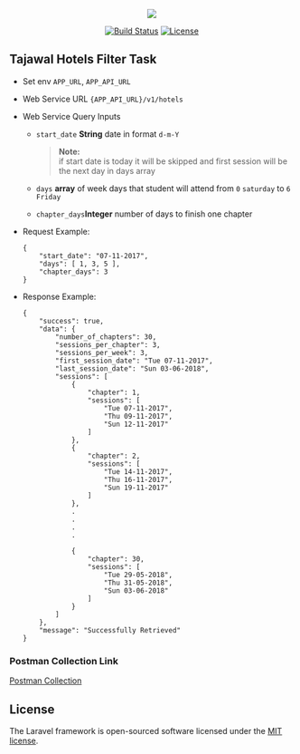 <p align="center"><img src="https://laravel.com/assets/img/components/logo-laravel.svg"></p>

<p align="center">
<a href="https://travis-ci.org/ahmad-sa3d/tajawal-backend"><img src="https://api.travis-ci.org/ahmad-sa3d/tajawal-backend.svg?branch=master" alt="Build Status"></a>
<a href="https://packagist.org/packages/laravel/framework"><img src="https://poser.pugx.org/laravel/framework/license.svg" alt="License"></a>
</p>

## Tajawal Hotels Filter Task


* Set env `APP_URL`, `APP_API_URL`
* Web Service URL `{APP_API_URL}/v1/hotels`
* Web Service Query Inputs
	- `start_date` __String__ date in format `d-m-Y`
		
		> __Note:__<br>
		> if start date is today it will be skipped and first session will be the next day in days array
		 
	- `days` __array__ of week days that student will attend from `0`  `saturday` to `6` `Friday`
	- `chapter_days`__Integer__ number of days to finish one chapter

* Request Example:

	```
	{
		"start_date": "07-11-2017",
		"days": [ 1, 3, 5 ],
		"chapter_days": 3
	}
	```

* Response Example:

	```
	{
	    "success": true,
	    "data": {
	        "number_of_chapters": 30,
	        "sessions_per_chapter": 3,
	        "sessions_per_week": 3,
	        "first_session_date": "Tue 07-11-2017",
	        "last_session_date": "Sun 03-06-2018",
	        "sessions": [
	            {
	                "chapter": 1,
	                "sessions": [
	                    "Tue 07-11-2017",
	                    "Thu 09-11-2017",
	                    "Sun 12-11-2017"
	                ]
	            },
	            {
	                "chapter": 2,
	                "sessions": [
	                    "Tue 14-11-2017",
	                    "Thu 16-11-2017",
	                    "Sun 19-11-2017"
	                ]
	            },
	            .
	            .
	            .
	            .
	            
	            {
	                "chapter": 30,
	                "sessions": [
	                    "Tue 29-05-2018",
	                    "Thu 31-05-2018",
	                    "Sun 03-06-2018"
	                ]
	            }
	        ]
	    },
	    "message": "Successfully Retrieved"
	}

	```

	
### Postman Collection Link
[Postman Collection](https://www.getpostman.com/collections/b2bc207ef016b6d46bad)


## License

The Laravel framework is open-sourced software licensed under the [MIT license](http://opensource.org/licenses/MIT).
